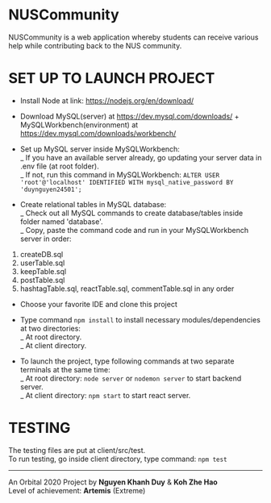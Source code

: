 # NUSCommunity
NUSCommunity is a web application whereby students can receive various help while contributing back to the NUS community.
 
 # SET UP TO LAUNCH PROJECT
+ Install Node at link: https://nodejs.org/en/download/
+ Download MySQL(server) at https://dev.mysql.com/downloads/ + MySQLWorkbench(environment) at https://dev.mysql.com/downloads/workbench/

+ Set up MySQL server inside MySQLWorkbench:  
_ If you have an available server already, go updating your server data in .env file (at root folder).  
_ If not, run this command in MySQLWorkbench: `ALTER USER 'root'@'localhost' IDENTIFIED WITH mysql_native_password BY 'duynguyen24501';`

+ Create relational tables in MySQL database:  
_ Check out all MySQL commands to create database/tables inside folder named 'database'.  
_ Copy, paste the command code and run in your MySQLWorkbench server in order:
1. createDB.sql
2. userTable.sql
3. keepTable.sql
4. postTable.sql
5. hashtagTable.sql, reactTable.sql, commentTable.sql in any order

+ Choose your favorite IDE and clone this project

+ Type command `npm install` to install necessary modules/dependencies at two directories:  
_ At root directory. </br>
_ At client directory. </br>

+ To launch the project, type following commands at two separate terminals at the same time:  
_ At root directory: `node server` or `nodemon server` to start backend server. </br>
_ At client directory: `npm start` to start react server. </br>

 # TESTING
 The testing files are put at client/src/test.  
 To run testing, go inside client directory, type command: `npm test`
 ______________________________________________________________
An Orbital 2020 Project by **Nguyen Khanh Duy** & **Koh Zhe Hao**  
Level of achievement: **Artemis** (Extreme)
